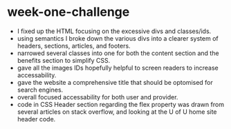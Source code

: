 # week-one-challenge

- I fixed up the HTML focusing on the excessive divs and classes/ids. 
- using semantics I broke down the various divs into a clearer system of headers, sections, articles, and footers.
- narrowed several classes into one for both the content section and the benefits section to simplify CSS.
- gave all the images IDs hopefully helpful to screen readers to increase accessability. 
- gave the website a comprehensive title that should be optomised for search engines.
- overall focused accessability for both user and provider.
-  code in CSS Header section regarding the flex property was drawn from several articles on stack overflow, and looking at the U of U home site header code.
